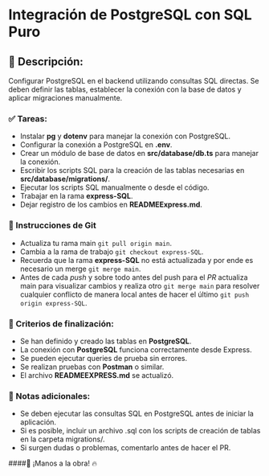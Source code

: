 # Integración de PostgreSQL con SQL Puro

## 📝 Descripción:
Configurar PostgreSQL en el backend utilizando consultas SQL directas. Se deben definir las tablas, establecer la conexión con la base de datos y aplicar migraciones manualmente.

### ✅ Tareas:

- Instalar **pg** y **dotenv** para manejar la conexión con PostgreSQL.
- Configurar la conexión a PostgreSQL en **.env**.
- Crear un módulo de base de datos en **src/database/db.ts** para manejar la conexión.
- Escribir los scripts SQL para la creación de las tablas necesarias en **src/database/migrations/**.
- Ejecutar los scripts SQL manualmente o desde el código.
- Trabajar en la rama **express-SQL**.
- Dejar registro de los cambios en **READMEExpress.md**.

### 🔄 Instrucciones de Git

- Actualiza tu rama main `git pull origin main`.
- Cambia a la rama de trabajo `git checkout express-SQL`.
- Recuerda que la rama **express-SQL** no está actualizada y por ende es necesario un merge `git merge main`.
- Antes de cada *push* y sobre todo antes del push para el *PR* actualiza main para visualizar cambios y realiza otro `git merge main` para resolver cualquier conflicto de manera local antes de hacer el último `git push origin express-SQL`.

### 🚀 Criterios de finalización:

- Se han definido y creado las tablas en **PostgreSQL**.
- La conexión con **PostgreSQL** funciona correctamente desde Express.
- Se pueden ejecutar queries de prueba sin errores.
- Se realizan pruebas con **Postman** o similar.
- El archivo **READMEEXPRESS.md** se actualizó.

### 📌 Notas adicionales:

- Se deben ejecutar las consultas SQL en PostgreSQL antes de iniciar la aplicación.
- Si es posible, incluir un archivo .sql con los scripts de creación de tablas en la carpeta migrations/.
- Si surgen dudas o problemas, comentarlo antes de hacer el PR.


####🚀 ¡Manos a la obra! 🔥
